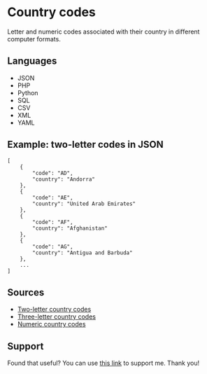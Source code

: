 # Country codes

Letter and numeric codes associated with their country in different computer formats.

## Languages
* JSON
* PHP
* Python
* SQL
* CSV
* XML
* YAML

## Example: two-letter codes in JSON
```
[
    {
        "code": "AD",
        "country": "Andorra"
    },
    {
        "code": "AE",
        "country": "United Arab Emirates"
    },
    {
        "code": "AF",
        "country": "Afghanistan"
    },
    {
        "code": "AG",
        "country": "Antigua and Barbuda"
    },
    ...
]
```

## Sources
* [Two-letter country codes](https://en.wikipedia.org/wiki/ISO_3166-1_alpha-2)
* [Three-letter country codes](https://en.wikipedia.org/wiki/ISO_3166-1_alpha-3)
* [Numeric country codes](https://en.wikipedia.org/wiki/ISO_3166-1_numeric)

## Support
Found that useful? You can use [this link](https://www.buymeacoffee.com/samuelryc) to support me. Thank you!
